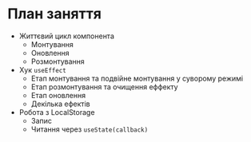 # План заняття

- Життєвий цикл компонента
  - Монтування
  - Оновлення
  - Розмонтування
- Хук `useEffect`
  - Етап монтування та подвійне монтування у суворому режимі
  - Етап розмонтування та очищення еффекту
  - Етап оновлення
  - Декілька ефектів
- Робота з LocalStorage
  - Запис
  - Читання через `useState(callback)`
